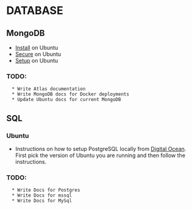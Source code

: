 # DATABASE

## MongoDB

- [Install](mongodb/INSTALL.md) on Ubuntu
- [Secure](mongodb/PROTECT.md) on Ubuntu
- [Setup](mongodb/SETUP.md) on Ubuntu

### TODO:

```
  * Write Atlas documentation
  * Write MongoDB docs for Docker deployments
  * Update Ubuntu docs for current MongoDB
```

## SQL

### Ubuntu
* Instructions on how to setup PostgreSQL locally from [Digital Ocean](https://www.digitalocean.com/community/tutorial_collections/how-to-install-and-use-postgresql). First pick the version of Ubuntu you are running and then follow the instructions. 

### TODO:

```
  * Write Docs for Postgres
  * Write Docs for mssql
  * Write Docs for MySql
```
